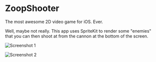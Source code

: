 # ZoopShooter
The most awesome 2D video game for iOS.  Ever.

Well, maybe not really.  This app uses SpriteKit to render some "enemies" that you can then shoot at from the cannon at the bottom of the screen.

![Screenshot 1](screenshot1.png)

![Screenshot 2](screenshot2.png)
